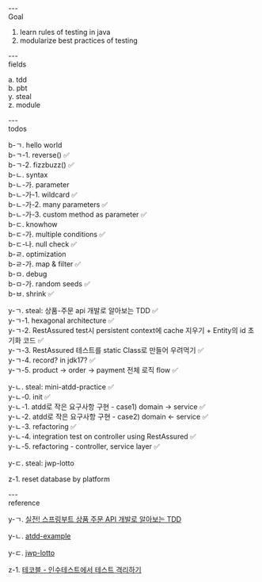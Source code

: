 ---\
Goal


1. learn rules of testing in java
2. modularize best practices of testing




---\
fields


a. tdd\
b. pbt\
y. steal\
z. module



---\
todos

b-ㄱ. hello world\
b-ㄱ-1. reverse() :white_check_mark:\
b-ㄱ-2. fizzbuzz() :white_check_mark:\
b-ㄴ. syntax\
b-ㄴ-가. parameter\
b-ㄴ-가-1. wildcard :white_check_mark:\
b-ㄴ-가-2. many parameters :white_check_mark:\
b-ㄴ-가-3. custom method as parameter :white_check_mark:\
b-ㄷ. knowhow\
b-ㄷ-가. multiple conditions :white_check_mark:\
b-ㄷ-나. null check :white_check_mark:\
b-ㄹ. optimization\
b-ㄹ-가. map & filter :white_check_mark:\
b-ㅁ. debug\
b-ㅁ-가. random seeds :white_check_mark:\
b-ㅂ. shrink :white_check_mark:



y-ㄱ. steal: 상품-주문 api 개발로 알아보는 TDD :white_check_mark:\
y-ㄱ-1. hexagonal architecture :white_check_mark:\
y-ㄱ-2. RestAssured test시 persistent context에 cache 지우기 + Entity의 id 초기화 코드 :white_check_mark:\
y-ㄱ-3. RestAssured 테스트를 static Class로 만들어 우려먹기 :white_check_mark:\
y-ㄱ-4. record? in jdk17? :white_check_mark:\
y-ㄱ-5. product -> order -> payment 전체 로직 flow :white_check_mark:

y-ㄴ. steal: mini-atdd-practice :white_check_mark:\
y-ㄴ-0. init :white_check_mark:\
y-ㄴ-1. atdd로 작은 요구사항 구현 - case1) domain -> service :white_check_mark:\
y-ㄴ-2. atdd로 작은 요구사항 구현 - case2) domain <- service :white_check_mark:\
y-ㄴ-3. refactoring :white_check_mark:\
y-ㄴ-4. integration test on controller using RestAssured :white_check_mark:\
y-ㄴ-5. refactoring - controller, service layer :white_check_mark:

y-ㄷ. steal: jwp-lotto

z-1. reset database by platform


---\
reference


y-ㄱ. [실전! 스프링부트 상품 주문 API 개발로 알아보는 TDD](https://github.com/ejoongseok/product-order-service)

y-ㄴ. [atdd-example](https://github.com/msbaek/atdd-example)

y-ㄷ. [jwp-lotto](https://github.com/byunghakjang1230/study-oop-with-lotto)

z-1. [테코블 - 인수테스트에서 테스트 격리하기](https://tecoble.techcourse.co.kr/post/2020-09-15-test-isolation/)

